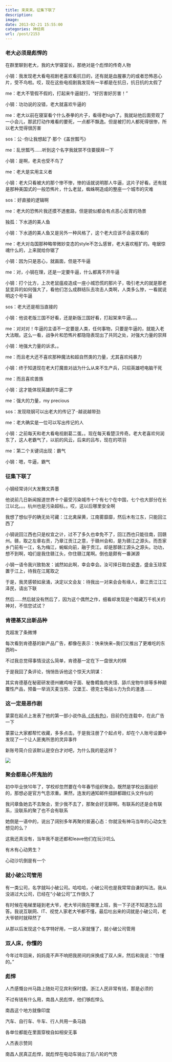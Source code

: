 ```yaml
---
title: 来来来，征集下联了
description: 
image: 
date: 2013-02-21 15:55:00
categories: 神经病
url: /post/2153
---
```


### 老大必须是彪悍的

在群里聊到老大，我的大学寝室长，那绝对是个彪悍的传奇人物

小钢：我发现老大看电视剧老喜欢看抗日的，还有就是血腥暴力的或者恐怖恶心片，受不鸟啦。哎，现在这些电视剧我发现有一半都是在抗日，抗日抗的太假了

me：老大不管假不假的，打起来牛逼就行，“好厉害好厉害！”

小钢：功功说的没错，老大就喜欢牛逼的

me：老大以前在寝室看个什么泰拳的片子，看得老high了。我就站他后面旁观了一小会儿，那武打动作难看的要死，一点都不飘逸。但是被打的人都死得很惨，所以老大觉得很厉害

sos：公··你让我想起了·那个《盖世瓢丐》

me：乱世瓢丐……听到这个名字我就禁不住要膜拜一下

小钢：是啊，老夫也受不鸟了

me：老大是实用主义者

小钢：老大只看被大的那个惨不惨，惨的话就说明那人牛逼，这片子好看。还有就是那种美国式的一般恐怖片，什么老鼠，蜘蛛啊造成的整座一个城市的灾难

sos：好直接的逻辑啊

me：老大的恐怖片我还摸不透套路，但是貌似都会有点恶心反胃的场景

独孤：下水道的美人鱼

小钢：下水道的美人鱼又是另外一种风格了，这个老大应该不会喜欢看的

me：老大对岛国那种略带微妙变态的style不怎么感冒，老大喜欢粗犷的。电锯惊魂什么的，上来就给你锯了

小钢：因为只是恶心，就画面，但是不牛逼

me：对，小钢在理，还是一定要牛逼，什么都离不开牛逼

小钢：打个比方，上次老鼠瘟疫造成一座小城恐慌的那片子，吸引老大的就是那老鼠变异的如何强大了，看他们怎么成群结队去攻击人类啊，人类多么惨，一看就说明这个号牛逼

sos：老大还是相当直接的

小钢：他说老版三国不好看，还是新版三国好看，打起架来牛逼。。。

me：对对对！牛逼的主语不一定要是人类，任何事物，只要是牛逼的，就能入老大法眼。这么一看，战争片和恐怖片都隐隐表现出了共同之处，对强大力量的崇拜

小钢：地强大力量的诉求。。

me：而且老大还不喜欢那种魔法和超自然类的力量，尤其喜欢纯暴力

小钢：终于知道现在老大打魔兽对战为什么从来不生产兵，只招英雄吧电脑干死

me：而且喜欢兽族

小钢：这才能体现英雄的牛逼二字

me：强大的力量，my precious

sos：发现晓钢可以出老大的传记了··越说越带劲

me：老大确实是一位可以写出传记的人

小钢：之前每天和老大看电视剧葛二蛋。。现在每天看楚汉传奇。老大老喜欢何润东了，这人老霸气了，以前的风云，后来的吕布，现在的项羽

me：第二个关键词出现：霸气

小钢：嗯，牛逼，霸气

### 征集下联了

小钢经常诗兴大发舞文弄墨

他说前几日新闻报道世界十个最受污染城市十个有七个在中国，七个也大部分在长江以北。。。杭州也是污染超标。。哎，这以后哪里安全啊

我想了想似乎的确无处可藏：江北禽屎黄，江南雾靡靡，然后木有江东，只能回江西了

小钢说回江西也只是权宜之计，过不了多久也幸免不了，回江西也只能往南，回赣州。赣，取之左章右贡，乃章江贡江之意，于赣州会和，是为赣江之源头。而吾家乡门前有一江，名为梅江，蜿蜒向前，融于贡江。却是那赣江源头之源头。功功，想不到啊，咱们是我住赣江头，你住赣江尾啊。倒也是颇有一番渊源

小钢一语令我兴致勃发：诚然如此啊，幸会幸会。汝可择日取白瓷盏，盛金玉琼浆置于江上，待我在江尾取之

于是，我灵感顿如泉涌，决定以文会友：待我出一对来会会有缘人，章江贡江江江泽民，请出下联

然后……然后就没有然后了，因为这个偶然之作，细看却发现是个暗藏万千机关的神对，不信您试试？

### 肯德基又出新品种

克超发了条微博

每次看到肯德基的新产品广告，都像在表示：快来快来~我们又推出了更难吃的东西哟~

不过我总觉得事情没这么简单，肯德基一定在下一盘很大的棋

于是我回了条评论，悄悄告诉他这个惊天大阴谋：

其实肯德基在秘密研发德州嫩鸡哨子面、秘鲁鳕鱼肉夹馍、舔爪宠物牛排等多种颠覆性产品，预备一举消灭麦当劳、汉堡王、德克士等战斗力为负的渣渣……

### 这一定是恶作剧

蒙蒙在起点上发表了他的第一部小说作品[《杀有色》](http://www.qidian.com/Book/2587692.aspx "杀有色")，目前仍在连载中，在此广告一下

蒙蒙让大家都帮忙收藏，多多点击。于是我注册了个起点号，却在个人账号设置中发现了一个让人匪夷所思的灵异事件

新账号简介应该默认是空白才对吧，为什么我的是这样？

![](https://cdn.victor42.work/posts/2013-02/02-21/2.jpg)

### 聚会都是心怀鬼胎的

初中毕业快10年了，学校却忽然要在今年春节组织聚会。既然是学校出面组织的，那想必是官方气息浓重。果然，连发的通知邮件措辞都跟红头文件似的

我问章鱼她去不去聚会，至少我不去了，那聚会好无聊啊。有联系的还是会有联系，没联系的聚了也不会有联系

她倒是一语中的，说出了阔别多年再聚的普遍心态：你就没有神马当年的心动女生想见的么？

这我还真没有，当年我不是还都和leave他们在玩沙坑么

有木有心动男生？

心动沙坑倒是有一个

### 就小破公司管用

有一类公司，名字就叫小破公司。哈哈哈，小破公司也是我常常自谦的叫法。我从没进过大公司，已经在“小破公司”工作很久了

有时候在电梯里碰到老大爷，老大爷问我在哪里上班，我一下子还不知道怎么回答。我说互联网、IT、视觉人家老大爷都不懂，最后吐出来的词就是小破公司，老大爷顿时就释然了

从那以后发现这个名字特好用，一说人家就懂了，就小破公司管用

### 双人床，你懂的

今年过年回来，妈妈竟不声不响把我房间的床换成了双人床，然后和我说：“你懂的。”

### 彪悍

人杰感慨台州马路上随处可见宾利保时捷。浙江人民非常有钱，那是必须的

不过有钱有什么用，南昌人民彪悍，他们够彪悍么

南昌这个地方就像印度

汽车、自行车、牛车、行人共用一条马路

各单位都能在里面穿梭自如相安无事

人杰表示赞同

南昌人民真正彪悍，就彪悍在电动车骑出了后八轮的气势